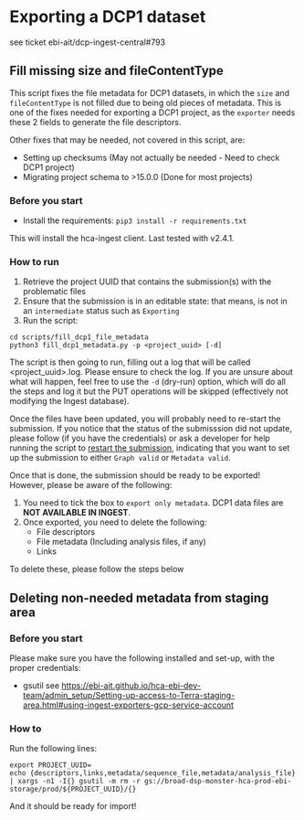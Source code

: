 # Exporting a DCP1 dataset
see ticket ebi-ait/dcp-ingest-central#793
## Fill missing size and fileContentType

This script fixes the file metadata for DCP1 datasets, in which the `size` and `fileContentType` is not filled due to
being old pieces of metadata. This is one of the fixes needed for exporting a DCP1 project, as the `exporter` needs
these 2 fields to generate the file descriptors.

Other fixes that may be needed, not covered in this script, are:
- Setting up checksums (May not actually be needed - Need to check DCP1 project)
- Migrating project schema to >15.0.0 (Done for most projects)

### Before you start

- Install the requirements: `pip3 install -r requirements.txt`

This will install the hca-ingest client. Last tested with v2.4.1.

### How to run

1. Retrieve the project UUID that contains the submission(s) with the problematic files
2. Ensure that the submission is in an editable state: that means, is not in an `intermediate` status such as `Exporting`
3. Run the script:
```
cd scripts/fill_dcp1_file_metadata
python3 fill_dcp1_metadata.py -p <project_uuid> [-d]
```

The script is then going to run, filling out a log that will be called <project_uuid>.log. Please ensure to check the log.
If you are unsure about what will happen, feel free to use the `-d` (dry-run) option, which will do all the steps and log
it but the PUT operations will be skipped (effectively not modifying the Ingest database).

Once the files have been updated, you will probably need to re-start the submission. If you notice that the status of the submisssion
did not update, please follow (if you have the credentials) or ask a developer for help running the script to [restart the submission](https://github.com/ebi-ait/hca-ebi-dev-team/blob/master/scripts/restart-submission/restart-submission.sh),
indicating that you want to set up the submission to either `Graph valid` or `Metadata valid`.

Once that is done, the submission should be ready to be exported! However, please be aware of the following:
1. You need to tick the box to `export only metadata`. DCP1 data files are **NOT AVAILABLE IN INGEST**.
2. Once exported, you need to delete the following:
    - File descriptors
    - File metadata (Including analysis files, if any)
    - Links

To delete these, please follow the steps below

## Deleting non-needed metadata from staging area

### Before you start 

Please make sure you have the following installed and set-up, with the proper credentials:
- gsutil see https://ebi-ait.github.io/hca-ebi-dev-team/admin_setup/Setting-up-access-to-Terra-staging-area.html#using-ingest-exporters-gcp-service-account

### How to

Run the following lines:
```
export PROJECT_UUID=
echo {descriptors,links,metadata/sequence_file,metadata/analysis_file} | xargs -n1 -I{} gsutil -m rm -r gs://broad-dsp-monster-hca-prod-ebi-storage/prod/${PROJECT_UUID}/{}
```

And it should be ready for import!